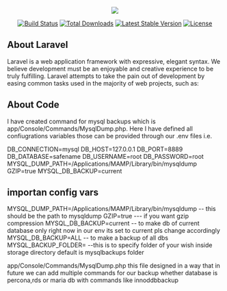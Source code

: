 <p align="center"><img src="https://laravel.com/assets/img/components/logo-laravel.svg"></p>

<p align="center">
<a href="https://travis-ci.org/laravel/framework"><img src="https://travis-ci.org/laravel/framework.svg" alt="Build Status"></a>
<a href="https://packagist.org/packages/laravel/framework"><img src="https://poser.pugx.org/laravel/framework/d/total.svg" alt="Total Downloads"></a>
<a href="https://packagist.org/packages/laravel/framework"><img src="https://poser.pugx.org/laravel/framework/v/stable.svg" alt="Latest Stable Version"></a>
<a href="https://packagist.org/packages/laravel/framework"><img src="https://poser.pugx.org/laravel/framework/license.svg" alt="License"></a>
</p>

## About Laravel

Laravel is a web application framework with expressive, elegant syntax. We believe development must be an enjoyable and creative experience to be truly fulfilling. Laravel attempts to take the pain out of development by easing common tasks used in the majority of web projects, such as:

## About Code

I have created command for mysql backups which is app/Console/Commands/MysqlDump.php. Here I have defined all confiugrations variables those can be provided through our .env files i.e. 

DB_CONNECTION=mysql
DB_HOST=127.0.0.1
DB_PORT=8889
DB_DATABASE=safename
DB_USERNAME=root
DB_PASSWORD=root
MYSQL_DUMP_PATH=/Applications/MAMP/Library/bin/mysqldump
GZIP=true
MYSQL_DB_BACKUP=current

## importan config vars 
MYSQL_DUMP_PATH=/Applications/MAMP/Library/bin/mysqldump -- this should be the path to mysqldump 
GZIP=true   --- if you want gzip compression 
MYSQL_DB_BACKUP=current   -- to make db of current database only  right now in our env its set to current pls change accordingly 
MYSQL_DB_BACKUP=ALL    -- to make a backup of all dbs
MYSQL_BACKUP_FOLDER=    --this is to specify folder of your wish inside storage directory default is mysqlbackups folder 




app/Console/Commands/MysqlDump.php 
this file designed in a way that in future we can add multiple commands for our backup whether database is percona,rds or maria db with commands like innoddbbackup


